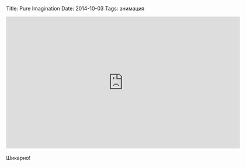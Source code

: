 Title: Pure Imagination
Date: 2014-10-03
Tags: анимация

<div class="text"><iframe src="http://coub.com/embed/3isgh?muted=false&amp;autostart=false&amp;originalSize=false&amp;hideTopBar=false&amp;startWithHD=false" allowfullscreen="true" frameborder="0" width="640" height="360"></iframe><br /><br />
Шикарно!</div>